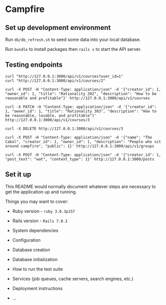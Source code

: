# Campfire

## Set up development environment
Run `db/db_refresh.sh` to seed some data into your local database.

Run `bundle` to install packages then `rails s` to start the API server.

## Testing endpoints

```
curl "http://127.0.0.1:3000/api/v1/courses?user_id=1"
curl "http://127.0.0.1:3000/api/v1/courses/2"

curl -X POST -H "Content-Type: application/json" -d '{"creator_id": 1, "owner_id": 1, "title": "Rationality 202", "description": "How to be reasonable and profitable"}' http://127.0.0.1:3000/api/v1/courses

curl -X PATCH -H "Content-Type: application/json" -d '{"creator_id": 1, "owner_id": 1, "title": "Rationality 303", "description": "How to be reasonable, lovable, and profitable"}' http://127.0.0.1:3000/api/v1/courses/3

curl -X DELETE http://127.0.0.1:3000/api/v1/courses/3

curl -X POST -H "Content-Type: application/json" -d '{"name": "The Cabal", "creator_id": 1, "owner_id": 1, "description": "People who sit around campfire", "public": 1}' http://127.0.0.1:3000/api/v1/groups

curl -X POST -H "Content-Type: application/json" -d '{"creator_id": 1, "post_text": "wat", "context_type": 1}' http://127.0.0.1:3000/posts
```

## Set it up

This README would normally document whatever steps are necessary to get the
application up and running.

Things you may want to cover:

* Ruby version - `ruby 3.0.3p157`

* Rails version - `Rails 7.0.3`

* System dependencies

* Configuration

* Database creation

* Database initialization

* How to run the test suite

* Services (job queues, cache servers, search engines, etc.)

* Deployment instructions

* ...
